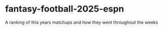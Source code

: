 # fantasy-football-2025-espn
A ranking of this years matchups and how they went throughout the weeks
